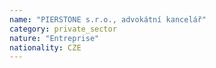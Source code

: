 ```yaml
---
name: "PIERSTONE s.r.o., advokátní kancelář"
category: private_sector
nature: "Entreprise"
nationality: CZE
---
```

    